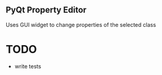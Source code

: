 ## PyQt Property Editor ##

Uses GUI widget to change properties of the selected class


# TODO
* write tests